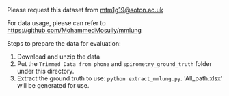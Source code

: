 Please request this dataset from mtm1g19@soton.ac.uk

For data usage, please can refer to https://github.com/MohammedMosuily/mmlung

Steps to prepare the data for evaluation: 

1. Download and unzip the data
2. Put the `Trimmed Data from phone` and `spirometry_ground_truth` folder under this directory.
3. Extract the ground truth to use: `python extract_mmlung.py`. 
'All_path.xlsx' will be generated for use.

